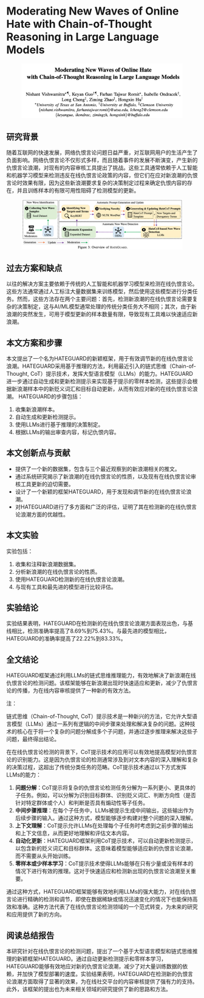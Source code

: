 # Moderating New Waves of Online Hate with Chain-of-Thought Reasoning in Large Language Models

<figure><img src="../.gitbook/assets/image (1) (1) (1) (1) (1) (1) (1) (1) (1) (1) (1) (1) (1).png" alt=""><figcaption></figcaption></figure>

## 研究背景

随着互联网的快速发展，网络仇恨言论问题日益严重，对互联网用户的生活产生了负面影响。网络仇恨言论不仅形式多样，而且随着事件的发展不断演变，产生新的仇恨言论浪潮，对现有的内容审核工具提出了挑战。这些工具通常依赖于人工智能和机器学习模型来检测违反在线仇恨言论政策的内容，但它们在应对新浪潮的仇恨言论时效果有限，因为这些新浪潮要求复杂的决策制定过程来确定仇恨内容的存在，并且训练样本的有限可用性阻碍了检测模型的更新。

<figure><img src="../.gitbook/assets/image (2) (1) (1) (1) (1) (1) (1) (1) (1) (1) (1) (1).png" alt=""><figcaption></figcaption></figure>

## 过去方案和缺点

以往的解决方案主要依赖于传统的人工智能和机器学习模型来检测在线仇恨言论。这些方法通常通过人工标注大量数据集来训练模型，然后使用这些模型进行分类任务。然而，这些方法存在两个主要问题：首先，检测新浪潮的在线仇恨言论需要复杂的决策制定，这与AI/ML模型通常处理的传统分类任务大不相同；其次，由于新浪潮的突然发生，可用于模型更新的样本数量有限，导致现有工具难以快速适应新浪潮。



## 本文方案和步骤

本文提出了一个名为HATEGUARD的新颖框架，用于有效调节新的在线仇恨言论浪潮。HATEGUARD采用基于推理的方法，利用最近引入的链式思维（Chain-of-Thought, CoT）提示技术，发挥大型语言模型（LLMs）的能力。HATEGUARD进一步通过自动生成和更新检测提示来实现基于提示的零样本检测，这些提示会根据新浪潮样本中的新贬义词汇和目标自动更新，从而有效应对新的在线仇恨言论浪潮。 HATEGUARD的步骤包括：

1. 收集新浪潮样本。
2. 自动生成和更新检测提示。
3. 使用LLMs进行基于推理的决策制定。
4. 根据LLMs的输出审查内容，标记仇恨内容。

## 本文创新点与贡献

* 提供了一个新的数据集，包含与三个最近观察到的新浪潮相关的推文。
* 通过系统研究揭示了新浪潮的在线仇恨言论的性质，以及现有在线仇恨言论审核工具更新的迫切需要。
* 设计了一个新颖的框架HATEGUARD，用于发现和调节新的在线仇恨言论浪潮。
* 对HATEGUARD进行了多方面和广泛的评估，证明了其在检测新的在线仇恨言论浪潮方面的优越性。

## 本文实验

实验包括：

1. 收集和注释新浪潮数据集。
2. 分析新浪潮的在线仇恨言论的性质。
3. 使用HATEGUARD检测新的在线仇恨言论浪潮。
4. 与现有工具和最先进的模型进行比较评估。

## 实验结论

实验结果表明，HATEGUARD在检测新的在线仇恨言论浪潮方面表现出色，与基线相比，检测准确率提高了8.69%到75.43%。与最先进的模型相比，HATEGUARD的准确率提高了22.22%到83.33%。

## 全文结论

HATEGUARD框架通过利用LLMs的链式思维推理能力，有效地解决了新浪潮在线仇恨言论的检测问题。该框架能够在新浪潮出现时快速适应和更新，减少了仇恨言论的传播，为在线内容审核提供了一种新的有效方法。



注：

链式思维（Chain-of-Thought, CoT）提示技术是一种新兴的方法，它允许大型语言模型（LLMs）通过一系列有逻辑的中间步骤来处理和解决复杂的问题。这种技术的核心在于将一个复杂的问题分解成多个子问题，并通过逐步推理来解决这些子问题，最终得出结论。

在在线仇恨言论检测的背景下，CoT提示技术的应用可以有效地提高模型对仇恨言论的识别能力。这是因为仇恨言论的检测通常涉及到对文本内容的深入理解和复杂的决策过程，这超出了传统分类任务的范畴。CoT提示技术通过以下方式发挥LLMs的能力：

1. **问题分解**：CoT提示将复杂的仇恨言论检测任务分解为一系列更小、更具体的子任务。例如，可以分解为识别目标群体、识别贬义词汇、判断方向性（是否针对特定群体或个人）和判断是否具有煽动性等子任务。
2. **中间步骤推理**：在每个子任务中，LLMs被提示生成中间输出，这些输出作为后续步骤的输入。通过这种方式，模型能够逐步构建对整个问题的深入理解。
3. **上下文理解**：CoT提示允许LLMs在处理每个子任务时考虑到之前步骤的输出和上下文信息，从而更好地理解和评估文本内容。
4. **自动化更新**：HATEGUARD框架利用CoT提示技术，可以自动更新检测提示，以包含新的贬义词汇和目标群体。这意味着模型能够适应新的仇恨言论浪潮，而不需要从头开始训练。
5. **零样本或少样本学习**：CoT提示技术使得LLMs能够在只有少量或没有样本的情况下进行有效的推理。这对于快速适应和检测新出现的仇恨言论浪潮至关重要。

通过这种方式，HATEGUARD框架能够有效地利用LLMs的强大能力，对在线仇恨言论进行精确的检测和调节，即使在数据稀缺或情况迅速变化的情况下也能保持高效和准确。这种方法代表了在线仇恨言论检测领域的一个范式转变，为未来的研究和应用提供了新的方向。



## 阅读总结报告

本研究针对在线仇恨言论的检测问题，提出了一个基于大型语言模型和链式思维推理的新颖框架HATEGUARD。通过自动更新检测提示和零样本学习，HATEGUARD能够有效地应对新的仇恨言论浪潮，减少了对大量训练数据的依赖，并加快了模型部署的速度。实验结果表明，HATEGUARD在检测新的仇恨言论浪潮方面取得了显著的效果，为在线社交平台的内容审核提供了强有力的支持。此外，该框架的提出也为未来相关领域的研究提供了新的思路和方法。
